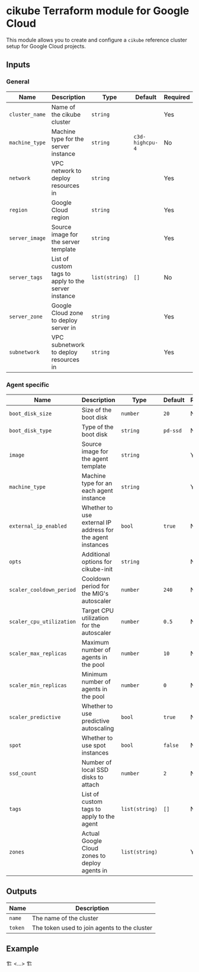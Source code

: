 # cikube Terraform module for Google Cloud

This module allows you to create and configure a `cikube` reference cluster setup for Google Cloud projects.

## Inputs

### General

| Name           | Description                                         | Type           | Default         | Required |
| -------------- | --------------------------------------------------- | -------------- | --------------- | -------- |
| `cluster_name` | Name of the cikube cluster                          | `string`       |                 | Yes      |
| `machine_type` | Machine type for the server instance                | `string`       | `c3d-highcpu-4` | No       |
| `network`      | VPC network to deploy resources in                  | `string`       |                 | Yes      |
| `region`       | Google Cloud region                                 | `string`       |                 | Yes      |
| `server_image` | Source image for the server template                | `string`       |                 | Yes      |
| `server_tags`  | List of custom tags to apply to the server instance | `list(string)` | `[]`            | No       |
| `server_zone`  | Google Cloud zone to deploy server in               | `string`       |                 | Yes      |
| `subnetwork`   | VPC subnetwork to deploy resources in               | `string`       |                 | Yes      |

### Agent specific

| Name                     | Description                                                | Type           | Default  | Required |
| ------------------------ | ---------------------------------------------------------- | -------------- | -------- | -------- |
| `boot_disk_size`         | Size of the boot disk                                      | `number`       | `20`     | No       |
| `boot_disk_type`         | Type of the boot disk                                      | `string`       | `pd-ssd` | No       |
| `image`                  | Source image for the agent template                        | `string`       |          | Yes      |
| `machine_type`           | Machine type for an each agent instance                    | `string`       |          | Yes      |
| `external_ip_enabled`    | Whether to use external IP address for the agent instances | `bool`         | `true`   | No       |
| `opts`                   | Additional options for cikube-init                         | `string`       |          | No       |
| `scaler_cooldown_period` | Cooldown period for the MIG's autoscaler                   | `number`       | `240`    | No       |
| `scaler_cpu_utilization` | Target CPU utilization for the autoscaler                  | `number`       | `0.5`    | No       |
| `scaler_max_replicas`    | Maximum number of agents in the pool                       | `number`       | `10`     | No       |
| `scaler_min_replicas`    | Minimum number of agents in the pool                       | `number`       | `0`      | No       |
| `scaler_predictive`      | Whether to use predictive autoscaling                      | `bool`         | `true`   | No       |
| `spot`                   | Whether to use spot instances                              | `bool`         | `false`  | No       |
| `ssd_count`              | Number of local SSD disks to attach                        | `number`       | `2`      | No       |
| `tags`                   | List of custom tags to apply to the agent                  | `list(string)` | `[]`     | No       |
| `zones`                  | Actual Google Cloud zones to deploy agents in              | `list(string)` |          | Yes      |

## Outputs

| Name    | Description                                  |
| ------- | -------------------------------------------- |
| `name`  | The name of the cluster                      |
| `token` | The token used to join agents to the cluster |

## Example

🏗️
<...>
🏗️
